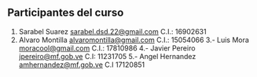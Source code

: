## Participantes del curso

1. Sarabel Suarez <sarabel.dsd.22@gmail.com> C.I.: 16902631
2. Alvaro Montilla <alvaromontilla@gmail.com> C.I.: 15054066
3.- Luis Mora <moracool@gmail.com> C.I.: 17810986
4.- Javier Pereiro <jpereiro@mf.gob.ve> C.I: 11231705
5.- Angel Hernandez <amhernandez@mf.gob.ve> C.I 17120851
